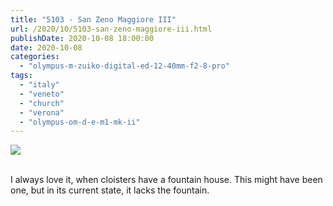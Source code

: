 ```yaml
---
title: "5103 - San Zeno Maggiore III"
url: /2020/10/5103-san-zeno-maggiore-iii.html
publishDate: 2020-10-08 18:00:00
date: 2020-10-08
categories: 
  - "olympus-m-zuiko-digital-ed-12-40mm-f2-8-pro"
tags: 
  - "italy"
  - "veneto"
  - "church"
  - "verona"
  - "olympus-om-d-e-m1-mk-ii"
---
```

<div class="container">
<div class="center"><a target="_blank" href="https://d25zfm9zpd7gm5.cloudfront.net/1200x1200/2018/20180911_105641_lr.jpg"><img class="webfeedsFeaturedVisual" src="https://d25zfm9zpd7gm5.cloudfront.net/0600x0600/2018/20180911_105641_lr.jpg" /></a></div>
</div>
<br />

I always love it, when cloisters have a fountain house. This might
have been one, but in its current state, it lacks the fountain.